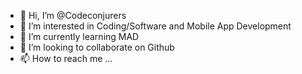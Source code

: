- 👋 Hi, I’m @Codeconjurers
- 👀 I’m interested in Coding/Software and Mobile App Development
- 🌱 I’m currently learning MAD
- 💞️ I’m looking to collaborate on Github
- 📫 How to reach me ...

<!---
Codeconjure/Codeconjure is a ✨ special ✨ repository because its `README.md` (this file) appears on your GitHub profile.
You can click the Preview link to take a look at your changes.
--->
